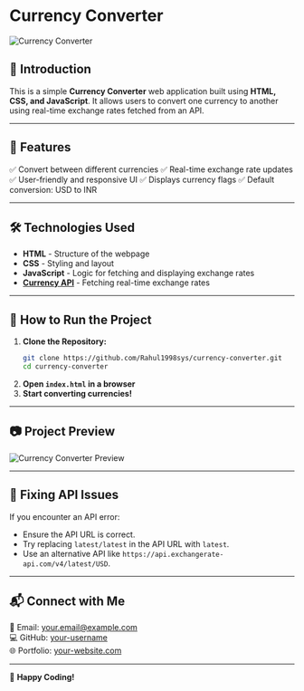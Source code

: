 # Currency Converter

![Currency Converter](https://via.placeholder.com/800x400?text=Currency+Converter+Project)

## 📌 Introduction
This is a simple **Currency Converter** web application built using **HTML, CSS, and JavaScript**. It allows users to convert one currency to another using real-time exchange rates fetched from an API.

---

## 🎯 Features
✅ Convert between different currencies
✅ Real-time exchange rate updates
✅ User-friendly and responsive UI
✅ Displays currency flags
✅ Default conversion: USD to INR

---

## 🛠️ Technologies Used
- **HTML** - Structure of the webpage
- **CSS** - Styling and layout
- **JavaScript** - Logic for fetching and displaying exchange rates
- **[Currency API](https://www.exchangerate-api.com/)** - Fetching real-time exchange rates

---

## 🚀 How to Run the Project
1. **Clone the Repository:**
   ```bash
   git clone https://github.com/Rahul1998sys/currency-converter.git
   cd currency-converter
   ```
2. **Open `index.html` in a browser**
3. **Start converting currencies!**

---

## 📷 Project Preview
![Currency Converter Preview](https://via.placeholder.com/600x300?text=Project+Screenshot)

---

## 🔧 Fixing API Issues
If you encounter an API error:
- Ensure the API URL is correct.
- Try replacing `latest/latest` in the API URL with `latest`.
- Use an alternative API like `https://api.exchangerate-api.com/v4/latest/USD`.

---

## 📬 Connect with Me
📧 Email: your.email@example.com  
💻 GitHub: [your-username](https://github.com/Rahul1998sys)  
🌐 Portfolio: [your-website.com](file:///C:/Users/Dell/Desktop/Desktop%20Files/Projects/Portfolio%20Template%20Website/index.html)  

---

🎉 **Happy Coding!**

